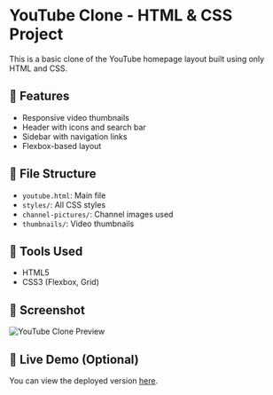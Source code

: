# YouTube Clone - HTML & CSS Project

This is a basic clone of the YouTube homepage layout built using only HTML and CSS.

## 🌟 Features

- Responsive video thumbnails
- Header with icons and search bar
- Sidebar with navigation links
- Flexbox-based layout

## 📁 File Structure

- `youtube.html`: Main file
- `styles/`: All CSS styles
- `channel-pictures/`: Channel images used
- `thumbnails/`: Video thumbnails

## 🔧 Tools Used

- HTML5
- CSS3 (Flexbox, Grid)

## 📸 Screenshot

![YouTube Clone Preview](./screenshots/preview.jpg)

## 🔗 Live Demo (Optional)
You can view the deployed version [here](https://chaitu76.github.io/youtube-clone/).
